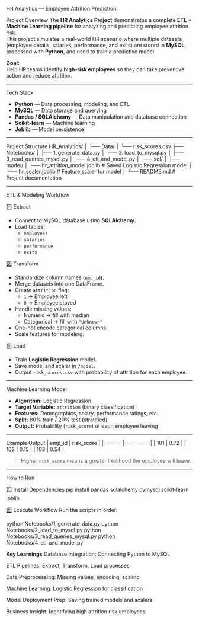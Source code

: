 HR Analytics — Employee Attrition Prediction

Project Overview
The **HR Analytics Project** demonstrates a complete **ETL + Machine Learning pipeline** for analyzing and predicting employee attrition risk.  
This project simulates a real-world HR scenario where multiple datasets (employee details, salaries, performance, and exits) are stored in **MySQL**, processed with **Python**, and used to train a predictive model.

**Goal:**  
Help HR teams identify **high-risk employees** so they can take preventive action and reduce attrition.

---

Tech Stack
- **Python** — Data processing, modeling, and ETL
- **MySQL** — Data storage and querying
- **Pandas / SQLAlchemy** — Data manipulation and database connection
- **Scikit-learn** — Machine learning
- **Joblib** — Model persistence

---

Project Structure
HR_Analytics/
│
├── Data/
│ └── risk_scores.csv 
├── Notebooks/
│ ├── 1_generate_data.py 
│ ├── 2_load_to_mysql.py 
│ ├── 3_read_queries_mysql.py 
│ └── 4_etl_and_model.py 
│
├── sql/ 
│
├── model/
│ ├── hr_attrition_model.joblib # Saved Logistic Regression model
│ └── hr_scaler.joblib # Feature scaler for model
│
└── README.md # Project documentation


---

ETL & Modeling Workflow

1️⃣ Extract
- Connect to MySQL database using **SQLAlchemy**.
- Load tables:  
  - `employees`
  - `salaries`
  - `performance`
  - `exits`

2️⃣ Transform
- Standardize column names (`emp_id`).
- Merge datasets into one DataFrame.
- Create `attrition` flag:  
  - `1` → Employee left  
  - `0` → Employee stayed
- Handle missing values:
  - Numeric → fill with median
  - Categorical → fill with `"Unknown"`
- One-hot encode categorical columns.
- Scale features for modeling.

3️⃣ Load
- Train **Logistic Regression** model.
- Save model and scaler in `/model`.
- Output `risk_scores.csv` with probability of attrition for each employee.

---

Machine Learning Model
- **Algorithm:** Logistic Regression  
- **Target Variable:** `attrition` (binary classification)  
- **Features:** Demographics, salary, performance ratings, etc.  
- **Split:** 80% train / 20% test (stratified)  
- **Output:** Probability (`risk_score`) of each employee leaving

---

Example Output
| emp_id | risk_score |
|--------|-----------|
| 101    | 0.72      |
| 102    | 0.15      |
| 103    | 0.54      |

> Higher `risk_score` means a greater likelihood the employee will leave.

---

How to Run

1️⃣ Install Dependencies
pip install pandas sqlalchemy pymysql scikit-learn joblib

2️⃣ Execute Workflow
Run the scripts in order:

python Notebooks/1_generate_data.py
python Notebooks/2_load_to_mysql.py
python Notebooks/3_read_queries_mysql.py
python Notebooks/4_etl_and_model.py


**Key Learnings**
Database Integration: Connecting Python to MySQL

ETL Pipelines: Extract, Transform, Load processes

Data Preprocessing: Missing values, encoding, scaling

Machine Learning: Logistic Regression for classification

Model Deployment Prep: Saving trained models and scalers

Business Insight: Identifying high attrition risk employees

